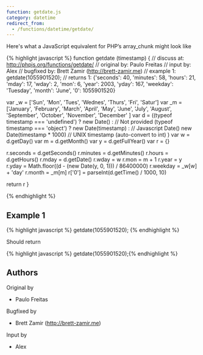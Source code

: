 ```yaml
---
function: getdate.js
category: datetime
redirect_from:
  - /functions/datetime/getdate/
---
```


<!-- WARNING! This file is auto generated by `npm run web:inject`, do not edit by hand -->

Here's what a JavaScript equivalent for PHP’s array_chunk might look like

{% highlight javascript %}
function getdate (timestamp) {
  //  discuss at: http://phpjs.org/functions/getdate/
  // original by: Paulo Freitas
  //    input by: Alex
  // bugfixed by: Brett Zamir (http://brett-zamir.me)
  //   example 1: getdate(1055901520);
  //   returns 1: {'seconds': 40, 'minutes': 58, 'hours': 21, 'mday': 17, 'wday': 2, 'mon': 6, 'year': 2003, 'yday': 167, 'weekday': 'Tuesday', 'month': 'June', '0': 1055901520}

  var _w = ['Sun', 'Mon', 'Tues', 'Wednes', 'Thurs', 'Fri', 'Satur']
  var _m = ['January', 'February', 'March', 'April', 'May', 'June', 'July', 'August', 'September', 'October',
    'November', 'December'
  ]
  var d = ((typeof timestamp === 'undefined') ? new Date() : // Not provided
    (typeof timestamp === 'object') ? new Date(timestamp) : // Javascript Date()
    new Date(timestamp * 1000) // UNIX timestamp (auto-convert to int)
  )
  var w = d.getDay()
  var m = d.getMonth()
  var y = d.getFullYear()
  var r = {}

  r.seconds = d.getSeconds()
  r.minutes = d.getMinutes()
  r.hours = d.getHours()
  r.mday = d.getDate()
  r.wday = w
  r.mon = m + 1
  r.year = y
  r.yday = Math.floor((d - (new Date(y, 0, 1))) / 86400000)
  r.weekday = _w[w] + 'day'
  r.month = _m[m]
  r['0'] = parseInt(d.getTime() / 1000, 10)

  return r
}

{% endhighlight %}

## Example 1

{% highlight javascript %}
getdate(1055901520);
{% endhighlight %}

Should return

{% highlight javascript %}
getdate(1055901520);{% endhighlight %}


## Authors


Original by

- Paulo Freitas


Bugfixed by

- Brett Zamir (http://brett-zamir.me)


Input by

- Alex

